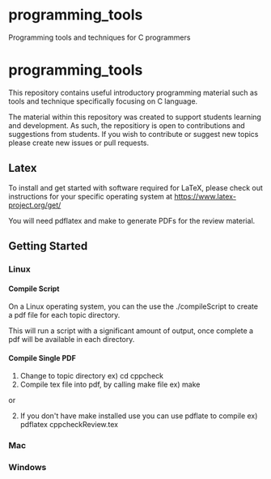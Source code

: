 # programming_tools
Programming tools and techniques for C programmers
# programming_tools
This repository contains useful introductory programming material such as tools and technique specifically focusing on C language.

The material within this repository was created to support students learning and development. As such, the repositiory is open to contributions and suggestions from students. If you wish to contribute or suggest new topics please create new issues or pull requests.

## Latex

To install and get started with software required for LaTeX, please check out instructions for your specific operating system at https://www.latex-project.org/get/ 

You will need pdflatex and make to generate PDFs for the review material.

## Getting Started

### Linux

#### Compile Script
  On a Linux operating system, you can the use the ./compileScript to create a pdf file for each topic directory.
  
  This will run a script with a significant amount of output, once complete a pdf will be available in each directory.

#### Compile Single PDF
  1) Change to topic directory
    ex) cd cppcheck
  2) Compile tex file into pdf, by calling make file
    ex) make
    
  or
  
  2) If you don't have make installed use you can use pdflate to compile
  ex) pdflatex cppcheckReview.tex

### Mac

### Windows
